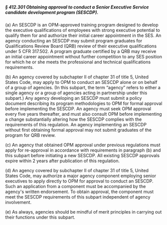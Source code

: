 ##### § 412.301 Obtaining approval to conduct a Senior Executive Service candidate development program (SESCDP). #####

(a) An SESCDP is an OPM-approved training program designed to develop the executive qualifications of employees with strong executive potential to qualify them for and authorize their initial career appointment in the SES. An agency conducting an SESCDP may submit program graduates for Qualifications Review Board (QRB) review of their executive qualifications under 5 CFR 317.502. A program graduate certified by a QRB may receive an initial career appointment without further competition to any SES position for which he or she meets the professional and technical qualifications requirements.

(b) An agency covered by subchapter II of chapter 31 of title 5, United States Code, may apply to OPM to conduct an SESCDP alone or on behalf of a group of agencies. (In this subpart, the term “agency” refers to either a single agency or a group of agencies acting in partnership under this subpart.) Any agency developing an SESCDP must submit a policy document describing its program methodologies to OPM for formal approval before implementing the SESCDP. An agency must seek OPM approval every five years thereafter, and must also consult OPM before implementing a change substantially altering how the SESCDP complies with the requirements of this regulation. An agency implementing an SESCDP without first obtaining formal approval may not submit graduates of the program for QRB review.

(c) An agency that obtained OPM approval under previous regulations must apply for re-approval in accordance with requirements in paragraph (b) and this subpart before initiating a new SESCDP. All existing SESCDP approvals expire within 2 years after publication of this regulation.

(d) An agency covered by subchapter II of chapter 31 of title 5, United States Code, may authorize a major agency component employing senior executives to apply directly to OPM for approval to conduct an SESCDP. Such an application from a component must be accompanied by the agency's written endorsement. To obtain approval, the component must meet the SESCDP requirements of this subpart independent of agency involvement.

(e) As always, agencies should be mindful of merit principles in carrying out their functions under this subpart.